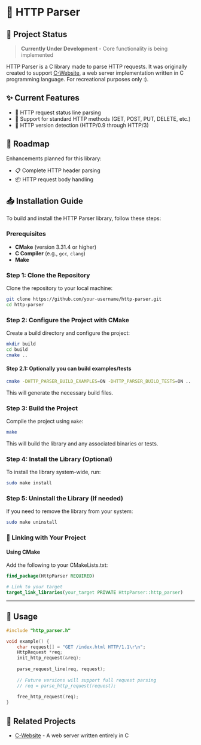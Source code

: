 # 🚀 HTTP Parser

## 🚧 Project Status

> **Currently Under Development** - Core functionality is being implemented

HTTP Parser is a C library made to parse HTTP requests. It was originally created to support [C-Website](https://github.com/xirzo/C-Website), a web server implementation written in C programming language. For recreational purposes only :).

## ✨ Current Features

- 🔹 HTTP request status line parsing
- 🔹 Support for standard HTTP methods (GET, POST, PUT, DELETE, etc.)
- 🔹 HTTP version detection (HTTP/0.9 through HTTP/3)

## 🔮 Roadmap

Enhancements planned for this library:

- 📋 Complete HTTP header parsing
- 📦 HTTP request body handling

## 📥 Installation Guide

To build and install the HTTP Parser library, follow these steps:

### Prerequisites

- **CMake** (version 3.31.4 or higher)
- **C Compiler** (e.g., `gcc`, `clang`)
- **Make**

### Step 1: Clone the Repository

Clone the repository to your local machine:

```bash
git clone https://github.com/your-username/http-parser.git
cd http-parser
```

### Step 2: Configure the Project with CMake

Create a build directory and configure the project:

```bash
mkdir build
cd build
cmake ..
```

#### Step 2.1: Optionally you can build examples/tests

```bash
cmake -DHTTP_PARSER_BUILD_EXAMPLES=ON -DHTTP_PARSER_BUILD_TESTS=ON ..
```

This will generate the necessary build files.

### Step 3: Build the Project

Compile the project using `make`:

```bash
make
```

This will build the library and any associated binaries or tests.

### Step 4: Install the Library (Optional)

To install the library system-wide, run:

```bash
sudo make install
```

### Step 5: Uninstall the Library (If needed)

If you need to remove the library from your system:

```bash
sudo make uninstall
```

### 🔗 Linking with Your Project

#### Using CMake

Add the following to your CMakeLists.txt:

```cmake
find_package(HttpParser REQUIRED)

# Link to your target
target_link_libraries(your_target PRIVATE HttpParser::http_parser)
```

---

## 🔧 Usage

```c
#include "http_parser.h"

void example() {
    char request[] = "GET /index.html HTTP/1.1\r\n"; 
    HttpRequest *req;
    init_http_request(&req);
    
    parse_request_line(req, request);
    
    // Future versions will support full request parsing
    // req = parse_http_request(request);
    
    free_http_request(req);
}
```

## 🔗 Related Projects

- [C-Website](https://github.com/xirzo/C-Website) - A web server written entirely in C
